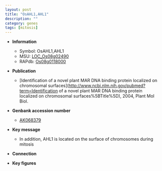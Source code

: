 ```yaml
---
layout: post
title: "OsAHL1,AHL1"
description: ""
category: genes
tags: [mitosis]
---
```


* **Information**  
    + Symbol: OsAHL1,AHL1  
    + MSU: [LOC_Os08g02490](http://rice.plantbiology.msu.edu/cgi-bin/ORF_infopage.cgi?orf=LOC_Os08g02490)  
    + RAPdb: [Os08g0118000](http://rapdb.dna.affrc.go.jp/viewer/gbrowse_details/irgsp1?name=Os08g0118000)  

* **Publication**  
    + [Identification of a novel plant MAR DNA binding protein localized on chromosomal surfaces](http://www.ncbi.nlm.nih.gov/pubmed?term=Identification of a novel plant MAR DNA binding protein localized on chromosomal surfaces%5BTitle%5D), 2004, Plant Mol Biol.

* **Genbank accession number**  
    + [AK068379](http://www.ncbi.nlm.nih.gov/nuccore/AK068379)

* **Key message**  
    + In addition, AHL1 is located on the surface of chromosomes during mitosis

* **Connection**  

* **Key figures**  


